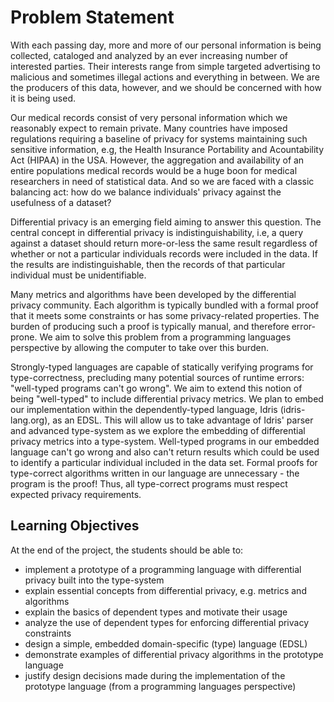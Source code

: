 # Problem Statement

With each passing day, more and more of our personal information is being collected, cataloged and analyzed by an ever increasing number of interested parties.
Their interests range from simple targeted advertising to malicious and sometimes illegal actions and everything in between.
We are the producers of this data, however, and we should be concerned with how it is being used.

Our medical records consist of very personal information which we reasonably expect to remain private.
Many countries have imposed regulations requiring a baseline of privacy for systems maintaining such sensitive information, e.g, the Health Insurance Portability and Acountability Act (HIPAA) in the USA.
However, the aggregation and availability of an entire populations medical records would be a huge boon for medical researchers in need of statistical data.
And so we are faced with a classic balancing act: how do we balance individuals' privacy against the usefulness of a dataset?

Differential privacy is an emerging field aiming to answer this question.
The central concept in differential privacy is indistinguishability, i.e, a query against a dataset should return more-or-less the same result regardless of whether or not a particular individuals records were included in the data.
If the results are indistinguishable, then the records of that particular individual must be unidentifiable.

Many metrics and algorithms have been developed by the differential privacy community.
Each algorithm is typically bundled with a formal proof that it meets some constraints or has some privacy-related properties.
The burden of producing such a proof is typically manual, and therefore error-prone.
We aim to solve this problem from a programming languages perspective by allowing the computer to take over this burden.

Strongly-typed languages are capable of statically verifying programs for type-correctness, precluding many potential sources of runtime errors: "well-typed programs can't go wrong".
We aim to extend this notion of being "well-typed" to include differential privacy metrics.
We plan to embed our implementation within the dependently-typed language, Idris (idris-lang.org), as an EDSL.
This will allow us to take advantage of Idris' parser and advanced type-system as we explore the embedding of differential privacy metrics into a type-system.
Well-typed programs in our embedded language can't go wrong and also can't return results which could be used to identify a particular individual included in the data set.
Formal proofs for type-correct algorithms written in our language are unnecessary - the program is the proof! Thus, all type-correct programs must respect expected privacy requirements.

## Learning Objectives

At the end of the project, the students should be able to:

* implement a prototype of a programming language with differential privacy built into the type-system
* explain essential concepts from differential privacy, e.g. metrics and algorithms
* explain the basics of dependent types and motivate their usage
* analyze the use of dependent types for enforcing differential privacy constraints
* design a simple, embedded domain-specific (type) language (EDSL)
* demonstrate examples of differential privacy algorithms in the prototype language
* justify design decisions made during the implementation of the prototype language (from a programming languages perspective)
